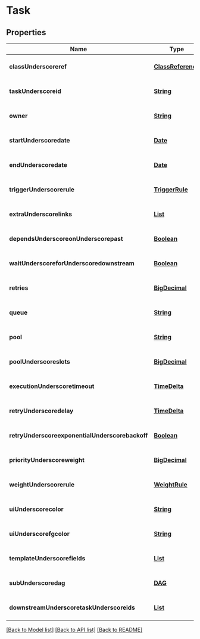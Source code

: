# Task
## Properties

Name | Type | Description | Notes
------------ | ------------- | ------------- | -------------
**classUnderscoreref** | [**ClassReference**](ClassReference.md) |  | [optional] [default to null]
**taskUnderscoreid** | [**String**](string.md) |  | [optional] [default to null]
**owner** | [**String**](string.md) |  | [optional] [default to null]
**startUnderscoredate** | [**Date**](DateTime.md) |  | [optional] [default to null]
**endUnderscoredate** | [**Date**](DateTime.md) |  | [optional] [default to null]
**triggerUnderscorerule** | [**TriggerRule**](TriggerRule.md) |  | [optional] [default to null]
**extraUnderscorelinks** | [**List**](Task_extra_links.md) |  | [optional] [default to null]
**dependsUnderscoreonUnderscorepast** | [**Boolean**](boolean.md) |  | [optional] [default to null]
**waitUnderscoreforUnderscoredownstream** | [**Boolean**](boolean.md) |  | [optional] [default to null]
**retries** | [**BigDecimal**](number.md) |  | [optional] [default to null]
**queue** | [**String**](string.md) |  | [optional] [default to null]
**pool** | [**String**](string.md) |  | [optional] [default to null]
**poolUnderscoreslots** | [**BigDecimal**](number.md) |  | [optional] [default to null]
**executionUnderscoretimeout** | [**TimeDelta**](TimeDelta.md) |  | [optional] [default to null]
**retryUnderscoredelay** | [**TimeDelta**](TimeDelta.md) |  | [optional] [default to null]
**retryUnderscoreexponentialUnderscorebackoff** | [**Boolean**](boolean.md) |  | [optional] [default to null]
**priorityUnderscoreweight** | [**BigDecimal**](number.md) |  | [optional] [default to null]
**weightUnderscorerule** | [**WeightRule**](WeightRule.md) |  | [optional] [default to null]
**uiUnderscorecolor** | [**String**](string.md) |  | [optional] [default to null]
**uiUnderscorefgcolor** | [**String**](string.md) |  | [optional] [default to null]
**templateUnderscorefields** | [**List**](string.md) |  | [optional] [default to null]
**subUnderscoredag** | [**DAG**](DAG.md) |  | [optional] [default to null]
**downstreamUnderscoretaskUnderscoreids** | [**List**](string.md) |  | [optional] [default to null]

[[Back to Model list]](../README.md#documentation-for-models) [[Back to API list]](../README.md#documentation-for-api-endpoints) [[Back to README]](../README.md)

